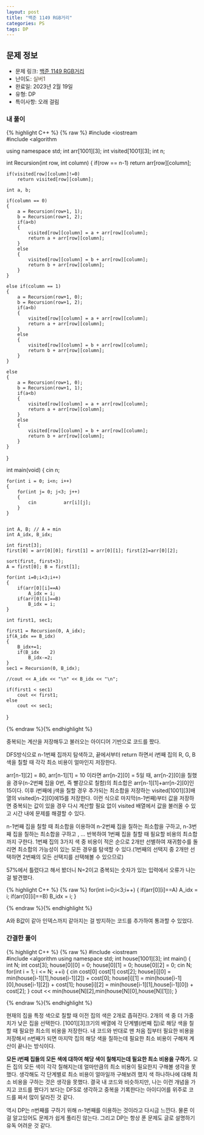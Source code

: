 ```yaml
---
layout: post
title: "백준 1149 RGB거리"
categories: PS
tags: DP
---
```


## 문제 정보
- 문제 링크: [백준 1149 RGB거리](https://www.acmicpc.net/problem/1149)
- 난이도: <span style="color:#544831">실버1</span>
- 완료일: 2023년 2월 19일
- 유형: DP
- 특이사항: 오래 걸림

### 내 풀이

{% highlight C++ %} {% raw %}
#include <iostream	
#include <algorithm	

using namespace std;
int arr[1001][3];
int visited[1001][3];
int n;

int Recursion(int row, int column)
{
	if(row == n-1)
		return arr[row][column];
	
	if(visited[row][column]!=0)
		return visited[row][column];
	
	int a, b;
	
	if(column == 0)
	{
		a = Recursion(row+1, 1);
		b = Recursion(row+1, 2);
		if(a<b)
		{
			visited[row][column] = a + arr[row][column];
			return a + arr[row][column];
		}
		else
		{
			visited[row][column] = b + arr[row][column];
			return b + arr[row][column];	
		}
	}
	
	else if(column == 1)
	{
		a = Recursion(row+1, 0);
		b = Recursion(row+1, 2);
		if(a<b)
		{
			visited[row][column] = a + arr[row][column];
			return a + arr[row][column];
		}
		else
		{
			visited[row][column] = b + arr[row][column];
			return b + arr[row][column];	
		}		
	}
	
	else
	{
		a = Recursion(row+1, 0);
		b = Recursion(row+1, 1);
		if(a<b)
		{
			visited[row][column] = a + arr[row][column];
			return a + arr[row][column];
		}
		else
		{
			visited[row][column] = b + arr[row][column];
			return b + arr[row][column];	
		}		
	}
}

int main(void)
{
	cin 		 n;
	
	
	for(int i = 0; i<n; i++)
	{
		for(int j= 0; j<3; j++)
		{
			cin 		 arr[i][j];
		}
	}
	
	
	int A, B; // A = min
	int A_idx, B_idx;
	
	int first[3];
	first[0] = arr[0][0]; first[1] = arr[0][1]; first[2]=arr[0][2];
	
	sort(first, first+3);
	A = first[0]; B = first[1];
	
	for(int i=0;i<3;i++)
	{
		if(arr[0][i]==A)
			A_idx = i;
		if(arr[0][i]==B)
			B_idx = i;
	}
	
	int first1, sec1;
	
	first1 = Recursion(0, A_idx);
	if(A_idx == B_idx)
	{
		B_idx+=1;
		if(B_idx	2)
			B_idx-=2;
	}
	sec1 = Recursion(0, B_idx);
	
	//cout << A_idx << "\n" << B_idx << "\n";
	
	if(first1 < sec1)
		cout << first1;
	else
		cout << sec1;
		
}

{% endraw %}{% endhighlight %}

중복되는 계산을 저장해두고 불러오는 아이디어 기반으로 코드를 짰다.

DFS방식으로 n-1번째 집까지 탐색하고, 끝에서부터 return 하면서 i번째 집의 R, G, B 색을 칠할 때 각각 최소 비용이 얼마인지 저장한다. 

arr[n-1][2] = 80, arr[n-1][1] = 10 이라면 arr[n-2][0] = 5일 때, arr[n-2][0]을 칠했을 경우(n-2번째 집을 0번, 즉 빨강으로 칠함)의 최소합은 arr[n-1][1]+arr[n-2][0]인 15이다. 이후 i번째에 j색을 칠할 경우 추가되는 최소합을 저장하는 visited[1001][3]배열의 visited[n-2][0]에15를 저장한다. 이런 식으로 마지막(n-1번째)부터 값을 저장하면 중복되는 값이 있을 경우 다시 계산할 필요 없이 visited 배열에서 값을 불러올 수 있고 시간 내에 문제를 해결할 수 있다.

n-1번째 집을 칠할 때 최소합을 이용하여 n-2번째 집을 칠하는 최소합을 구하고, n-3번째 집을 칠하는 최소합을 구하고 , … 반복하여 1번째 집을 칠할 때 필요할 비용의 최소합까지 구한다. 1번째 집의 3가지 색 중 비용이 적은 순으로 2개만 선별하여 재귀함수를 돌리면 최소합의 가능성이 있는 모든 경우를 탐색할 수 있다.(1번째의 선택지 중 2개만 선택하면 2번째의 모든 선택지를 선택해볼 수 있으므로)

57%에서 틀렸다고 해서 봤더니 N=2이고 중복되는 숫자가 있는 입력에서 오류가 나는걸 발견했다.

{% highlight C++ %} {% raw %}
for(int i=0;i<3;i++)
	{
		if(arr[0][i]==A)
			A_idx = i;
		if(arr[0][i]==B)
			B_idx = i;
	}

{% endraw %}{% endhighlight %}

A와 B값이 같아 인덱스까지 같아지는 걸 방지하는 코드를 추가하여 통과할 수 있었다. 

### 간결한 풀이

{% highlight C++ %} {% raw %}
#include <iostream	
#include <algorithm	
using namespace std;
int house[1001][3];
int main() {
	 int N;
	 int cost[3];
	 house[0][0] = 0;
	 house[0][1] = 0;
	 house[0][2] = 0;
	 cin 		 N;
	 for(int i = 1; i <= N; ++i)
	 {
	 cin 		 cost[0] 		 cost[1] 		 cost[2];
	 house[i][0] = min(house[i-1][1],house[i-1][2]) + cost[0];
	 house[i][1] = min(house[i-1][0],house[i-1][2]) + cost[1];
	 house[i][2] = min(house[i-1][1],house[i-1][0]) + cost[2];
	 }
	 cout << min(house[N][2],min(house[N][0],house[N][1]));
}

{% endraw %}{% endhighlight %}

현재의 집을 특정 색으로 칠할 때 이전 집의 색은 2개로 좁혀진다. 2개의 색 중 더 가중치가 낮은 집을 선택한다. [1001][3]크기의 배열에 각 단계별(i번째 집)로 해당 색을 칠할 때 필요한 최소의 비용을 저장한다. 내 코드와 반대로 맨 처음 집부터 필요한 비용을 저장해서 n번째가 되면 마지막 집의 해당 색을 칠하는데 필요한 최소 비용이 구해져 계산이 끝나는 방식이다. 

**모든 i번째 집들의 모든 색에 대하여 해당 색이 칠해지는데 필요한 최소 비용을 구하기.** 모든 집의 모든 색이 각각 칠해지는데 얼마만큼의 최소 비용이 필요한지 구해볼 생각을 못했다. 생각해도 각 단계별로 최소 비용이 얼마일까 구해보려 했지 색 하나하나에 대해 최소 비용을 구하는 것은 생각을 못했다. 결국 내 코드와 비슷하지만, 나는 이런 개념을 가지고 코드를 짰다기 보다는 DFS로 생각하고 중복을 기록한다는 아이디어를 위주로 코드를 짜서 많이 달라진 것 같다.

역시 DP는 n번째를 구하기 위해 n-1번째를 이용하는 것이라고 다시금 느낀다. 물론 이걸 알고있어도 문제가 쉽게 풀리진 않는다. 그리고 DP는 항상 푼 문제도 글로 설명하기 유독 어려운 것 같다.
